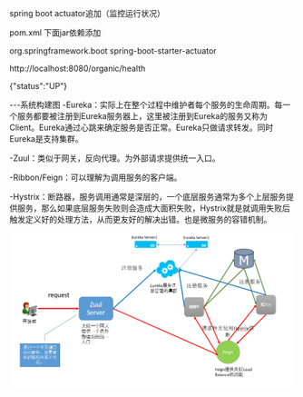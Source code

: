 spring boot actuator追加（监控运行状况）

pom.xml 下面jar依赖添加

<!-- monitor -->
<dependency>
	<groupId>org.springframework.boot</groupId>
	<artifactId>spring-boot-starter-actuator</artifactId>
</dependency>

http://localhost:8080/organic/health

{"status":"UP"}

---系统构建图
-Eureka：实际上在整个过程中维护者每个服务的生命周期。每一个服务都要被注册到Eureka服务器上，这里被注册到Eureka的服务又称为Client。Eureka通过心跳来确定服务是否正常。Eureka只做请求转发。同时Eureka是支持集群。

-Zuul：类似于网关，反向代理。为外部请求提供统一入口。 

-Ribbon/Feign：可以理解为调用服务的客户端。 

-Hystrix：断路器，服务调用通常是深层的，一个底层服务通常为多个上层服务提供服务，那么如果底层服务失败则会造成大面积失败，Hystrix就是就调用失败后触发定义好的处理方法，从而更友好的解决出错。也是微服务的容错机制。

![image](https://github.com/yueheng-li/OrganicAgriculture/blob/devlop/source/springcloud.PNG)


